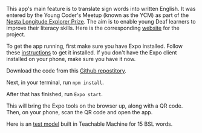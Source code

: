 This app's main feature is to translate sign words into written English. It was entered by the Young Coder's Meetup (known as the YCM) as part of the [Nesta Longitude Explorer Prize](https://longitudeexplorer.challenges.org/im-a-longitude-explorer-finalist/). The aim is to enable young Deaf learners to improve their literacy skills. Here is the corresponding [website](https://youngcodersmeetup3.wixsite.com/website) for the project. 

To get the app running, first make sure you have Expo installed. Follow these [instructions](https://expo.io/learn) to get it installed. If you don't have the Expo client installed on your phone, make sure you have it now.

Download the code from this [Github repostitory](https://github.com/Young-Coders-MeetUp/ycm-sign2word-app).

Next, in your terminal, run `npm install`. 

After that has finished, run `Expo start`. 

This will bring the Expo tools on the browser up, along with a QR code. Then, on your phone, scan the QR code and open the app.

Here is an [test model](https://teachablemachine.withgoogle.com/models/2oDwO0oCa/https://teachablemachine.withgoogle.com/models/2oDwO0oCa/) built in Teachable Machine for 15 BSL words.
